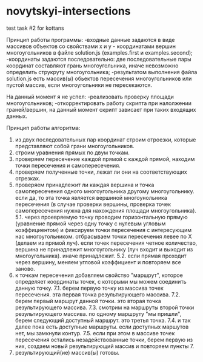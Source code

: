 # novytskyi-intersections
test task #2 for kottans

Принцип работы программы:
-входные данные задаются в виде массивов объектов со свойствами x и y - координатами вершин многоугольников в файле solution.js (examples.first и examples.second);
-координаты задаются последовательно: две последовательные пары координат составляют грань многоугольника, иначе невозможно определить струкруту многоугольника;
-результатом выполнения файла solution.js есть массив(ы) обьектов пересечения многоугольников или пустой массив, если многоугольники не пересекаются.

На данный момент я не успел:
-реализовать проверку площади многоугольников;
-откорректировать работу скрипта при налолжении граней/вершин, на данный момент скрипт зависает при таких входящих данных.

Принцип работы алгоритма:
1. из двух последовательных пар координат строим отроезки, которые представляют собой грани многоугольников.
2. строим уравнения прямых по двум точкам.
3. проверяем пересечение каждой прямой с каждой прямой, находим точки пересечения и самопересечения.
4. проверяем полученные точки, лежат ли они на соответствующих отрезках.
5. проверяем принадлежит ли каждая вершина и точка самопересечения одного многоугольника другому многоугольнику. если да, то эта точка является вершиной многоунольника пересечения (в случае проверки вершины, проверка точек самопересечения нужна для нахождения площади многоугольника).
5.1. через проевряемую точку проводим горизонтальную прямую (уравнение прямой через одну точку с нулевым угловым коэффициентом) и фиксируем точки пересечения с интересующим нас многоугольником. отбрасываем точки пересечения левее по Х (делаем из прямой луч). если точек пересечения четное количество, вершина не принадлежит многоугольнику (луч входит и выходит из многоугольника). иначе принадлежит. 
5.2. если прямая проходит через вершину, меняем угловой коэффициент и повторяем все заново.
6. к точкам пересечения добавляем свойство "маршрут", которое определяет координаты точек, с которыми мы можем соединить данную точку.
7.1. берем первую точку из массива точек пересечения. эта первая точка результирующего массива. 
7.2. берем первый маршрут данной точки. это вторая точка результирующего массива. 
7.3. смотрим на маршруты второй точки результирующего массива. по одному маршруту "мы пришли", берем следующий доступный маршрут. это третья точка. 
7.4. и так далее пока есть доступные маршруты. если доступных маршутов нет, мы замкнули контур. 
7.5. если при этом в массиве точек пересечения остались незадействованные точки, берем первую из них, создаем новый результирующий массив и повторяем пункты 7.
8. результирующий(ие) массив(ы) готовы.
